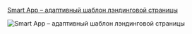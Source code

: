 [Smart App – адаптивный шаблон лэндинговой страницы](http://psd-html-css.ru/templates/smart-app-adaptivnyy-shablon-lendingovoy-stranicy)



![Smart App – адаптивный шаблон лэндинговой страницы](http://psd-html-css.ru/sites/default/files/public/upload/template-images/untitled-14.png)